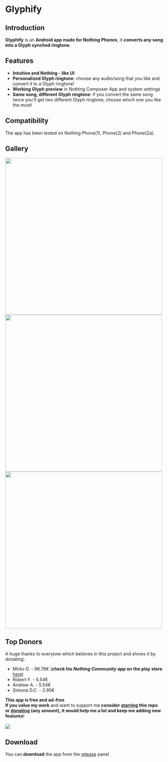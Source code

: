 # Glyphify
## Introduction
**Glyphify** is an **Android app made for Nothing Phones**, it **converts any song into a Glyph synched ringtone**.

## Features
- **Intuitive and Nothing - like UI**
- **Personalized Glyph ringtone**: choose any audio/song that you like and convert it to a Glyph ringtone!
- **Working Glyph preview** in Nothing Composer App and system settings
- **Same song, different Glyph ringtone**: if you convert the same song twice you'll get two different Glyph ringtone, choose which one you like the most!

## Compatibility
The app has been tested on Nothing Phone(1), Phone(2) and Phone(2a).

## Gallery
<img src="https://github.com/Fr4nKB/Glyphify/assets/70409297/18bd8c93-26a2-4406-91f6-72f0e661afca" height="500">
<img src="https://github.com/Fr4nKB/Glyphify/assets/70409297/717faf02-2fb6-4b17-a830-7fdcf703c171" height="500">
<img src="https://github.com/Fr4nKB/Glyphify/assets/70409297/ce6383ea-801d-4dae-b277-458439c64941" height="500">

## Top Donors

A huge thanks to everyone which believes in this project and shows it by donating:
- Mirko D. - 98.76€ (**check his _Nothing Community app_ on the play store** [here](https://play.google.com/store/apps/details?id=com.nothing.news))
- Robert F. - 5.54€
- Andrew A. - 5.54€
- Simona D.C. - 2.95€


**This app is free and ad-free**.\
**If you value my work** and want to support me **consider <ins>starring</ins> this repo or <ins>donating</ins> (any amount), it would help me a lot and keep me adding new features**!
<br><br>
[![](https://www.paypalobjects.com/en_US/i/btn/btn_donateCC_LG.gif)](https://www.paypal.com/donate/?hosted_button_id=HJU8Y7F34Z6TL)

## Download

You can **download** the app from the [release](https://github.com/Fr4nKB/Glyphify/releases/latest) panel
